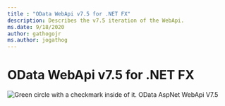 ```yaml
---
title : "OData WebApi v7.5 for .NET FX"
description: Describes the v7.5 iteration of the WebApi.
ms.date: 9/18/2020
author: gathogojr
ms.author: jogathog
---
```

# OData WebApi v7.5 for .NET FX
 ![Green circle with a checkmark inside of it.](/odata/assets/doc-assets/yes.png) OData AspNet WebApi V7.5